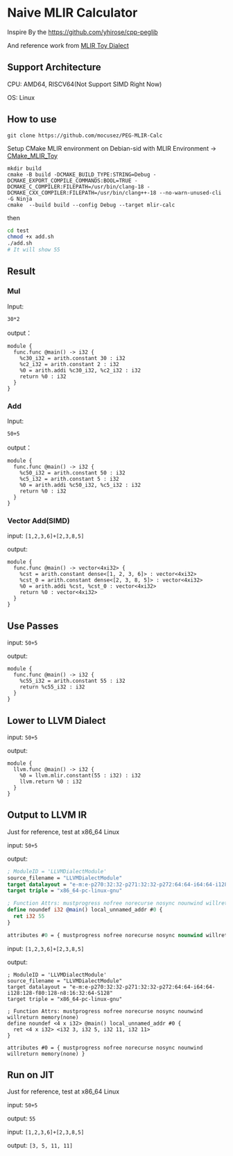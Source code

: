 # Naive MLIR Calculator

Inspire By the https://github.com/yhirose/cpp-peglib

And reference work from [MLIR Toy Dialect](https://github.com/llvm/llvm-project/tree/main/mlir/docs/Tutorials/Toy)

## Support Architecture

CPU: AMD64, RISCV64(Not Support SIMD Right Now)

OS: Linux

## How to use

```
git clone https://github.com/mocusez/PEG-MLIR-Calc
```

Setup CMake  MLIR environment on Debian-sid with MLIR Environment  -> [CMake_MLIR_Toy](https://github.com/mocusez/CMake_MLIR_Toy)

```
mkdir build
cmake -B build -DCMAKE_BUILD_TYPE:STRING=Debug -DCMAKE_EXPORT_COMPILE_COMMANDS:BOOL=TRUE -DCMAKE_C_COMPILER:FILEPATH=/usr/bin/clang-18 -DCMAKE_CXX_COMPILER:FILEPATH=/usr/bin/clang++-18 --no-warn-unused-cli -G Ninja
cmake  --build build --config Debug --target mlir-calc
```

then

```bash
cd test
chmod +x add.sh
./add.sh
# It will show 55
```

## Result

### Mul

Input:

```
30*2
```

output：

```
module {
  func.func @main() -> i32 {
    %c30_i32 = arith.constant 30 : i32
    %c2_i32 = arith.constant 2 : i32
    %0 = arith.addi %c30_i32, %c2_i32 : i32
    return %0 : i32
  }
}
```

### Add

Input:

```
50+5
```

output：

```
module {
  func.func @main() -> i32 {
    %c50_i32 = arith.constant 50 : i32
    %c5_i32 = arith.constant 5 : i32
    %0 = arith.addi %c50_i32, %c5_i32 : i32
    return %0 : i32
  }
}
```

### Vector Add(SIMD)

input: `[1,2,3,6]+[2,3,8,5]`

output:

```
module {
  func.func @main() -> vector<4xi32> {
    %cst = arith.constant dense<[1, 2, 3, 6]> : vector<4xi32>
    %cst_0 = arith.constant dense<[2, 3, 8, 5]> : vector<4xi32>
    %0 = arith.addi %cst, %cst_0 : vector<4xi32>
    return %0 : vector<4xi32>
  }
}
```



## Use Passes

input: `50+5`

output:

```
module {
  func.func @main() -> i32 {
    %c55_i32 = arith.constant 55 : i32
    return %c55_i32 : i32
  }
}
```



## Lower to LLVM Dialect

input: `50+5`

output:

```
module {
  llvm.func @main() -> i32 {
    %0 = llvm.mlir.constant(55 : i32) : i32
    llvm.return %0 : i32
  }
}
```



## Output to LLVM IR

Just for reference, test at x86_64 Linux



input: `50+5`

output: 

```llvm IR
; ModuleID = 'LLVMDialectModule'
source_filename = "LLVMDialectModule"
target datalayout = "e-m:e-p270:32:32-p271:32:32-p272:64:64-i64:64-i128:128-f80:128-n8:16:32:64-S128"
target triple = "x86_64-pc-linux-gnu"

; Function Attrs: mustprogress nofree norecurse nosync nounwind willreturn memory(none)
define noundef i32 @main() local_unnamed_addr #0 {
  ret i32 55
}

attributes #0 = { mustprogress nofree norecurse nosync nounwind willreturn memory(none) }
```



input: `[1,2,3,6]+[2,3,8,5]`

output: 

```
; ModuleID = 'LLVMDialectModule'
source_filename = "LLVMDialectModule"
target datalayout = "e-m:e-p270:32:32-p271:32:32-p272:64:64-i64:64-i128:128-f80:128-n8:16:32:64-S128"
target triple = "x86_64-pc-linux-gnu"

; Function Attrs: mustprogress nofree norecurse nosync nounwind willreturn memory(none)
define noundef <4 x i32> @main() local_unnamed_addr #0 {
  ret <4 x i32> <i32 3, i32 5, i32 11, i32 11>
}

attributes #0 = { mustprogress nofree norecurse nosync nounwind willreturn memory(none) }
```



## Run on JIT

Just for reference, test at x86_64 Linux

input: `50+5`

output: `55`



input: `[1,2,3,6]+[2,3,8,5]`

output: `[3, 5, 11, 11]`
